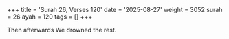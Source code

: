 +++
title = 'Surah 26, Verses 120'
date = '2025-08-27'
weight = 3052
surah = 26
ayah = 120
tags = []
+++

Then afterwards We drowned the rest.